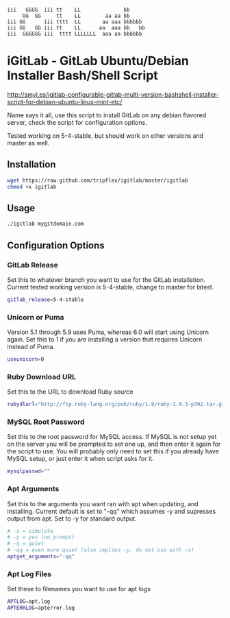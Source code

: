 	iii   GGGG  iii tt    LL              bb      
	     GG  GG     tt    LL        aa aa bb      
	iii GG      iii tttt  LL       aa aaa bbbbbb  
	iii GG   GG iii tt    LL      aa  aaa bb   bb 
	iii  GGGGGG iii  tttt LLLLLLL  aaa aa bbbbbb  
	                                              
# iGitLab - GitLab Ubuntu/Debian Installer Bash/Shell Script
http://smyl.es/igitlab-configurable-gitlab-multi-version-bashshell-installer-script-for-debian-ubuntu-linux-mint-etc/

Name says it all, use this script to install GitLab on any debian flavored server, check the script for configuration options.

Tested working on 5-4-stable, but should work on other versions and master as well.

## Installation
``` bash
wget https://raw.github.com/tripflex/igitlab/master/igitlab
chmod +x igitlab
```

## Usage
``` bash
./igitlab mygitdomain.com
```

## Configuration Options

### GitLab Release
Set this to whatever branch you want to use for the GitLab installation.  Current tested working version is 5-4-stable, change to master for latest.
``` bash
gitlab_release=5-4-stable
```

### Unicorn or Puma
Version 5.1 through 5.9 uses Puma, whereas 6.0 will start using Unicorn again.  Set this to 1 if you are installing a version that requires Unicorn instead of Puma.
``` bash
useunicorn=0
```

### Ruby Download URL
Set this to the URL to download Ruby source
``` bash
rubydlurl="http://ftp.ruby-lang.org/pub/ruby/1.9/ruby-1.9.3-p392.tar.gz"
```

### MySQL Root Password
Set this to the root password for MySQL access.  If MySQL is not setup yet on the server you will be prompted to set one up, and then enter it again for the script to use.  You will probably only need to set this if you already have MySQL setup, or just enter it when script asks for it.
``` bash
mysqlpasswd=""
```

### Apt Arguments
Set this to the arguments you want ran with apt when updating, and installing.  Current default is set to "-qq" which assumes -y and supresses output from apt.  Set to -y for standard output.
``` bash
# -s = simulate
# -y = yes (no prompt)
# -q = quiet
# -qq = even more quiet (also implies -y, do not use with -s)
aptget_arguments="-qq"
```

### Apt Log Files
Set these to filenames you want to use for apt logs
``` bash
APTLOG=apt.log
APTERRLOG=apterror.log
```
